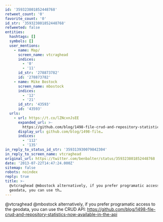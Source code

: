 ```yaml
---
id: '359323801852448768'
retweet_count: '0'
favorite_count: '0'
id_str: '359323801852448768'
retweeted: false
entities:
  hashtags: []
  symbols: []
  user_mentions:
    - name: Map/
      screen_name: vtcraghead
      indices:
        - '0'
        - '11'
      id_str: '278873782'
      id: '278873782'
    - name: Mike Bostock
      screen_name: mbostock
      indices:
        - '12'
        - '21'
      id_str: '43593'
      id: '43593'
  urls:
    - url: https://t.co/lZNcxnJsEE
      expanded_url: >-
        https://github.com/blog/1498-file-crud-and-repository-statistics-now-available-in-the-api
      display_url: github.com/blog/1498-file…
      indices:
        - '112'
        - '135'
in_reply_to_status_id_str: '359313930079842304'
in_reply_to_screen_name: vtcraghead
original_url: https://twitter.com/benbalter/status/359323801852448768
date: '2013-07-22T14:47:24.000Z'
sitemap: false
robots: noindex
reply: true
title: >-
  @vtcraghead @mbostock alternatively, if you prefer programatic access to the
  geodata, you can use th…
---
```


@vtcraghead @mbostock alternatively, if you prefer programatic access to the geodata, you can use the CRUD API: https://github.com/blog/1498-file-crud-and-repository-statistics-now-available-in-the-api